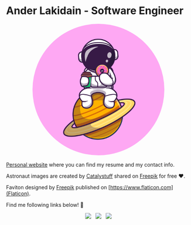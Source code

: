 # Ander Lakidain - Software Engineer
<p align="center">
  <img src="images/Astronaut_1.jpg" style="height: 360px; border-radius: 50%;" /> 
  
  <br />
</p>


[Personal website](https://lakidain.github.io/) where you can find my resume and my contact info.

Astronaut images are created by [Catalystuff](https://www.freepik.com/catalyststuff) shared on [Freepik](https://www.freepik.com) for free ❤️.

Faviton designed by [Freepik](https://www.flaticon.com/authors/freepik) published on [https://www.flaticon.com](Flaticon).

Find me following links below! 🚀

<p align="center">
<a href= "https://lakidain.github.io/"><img src="https://img.icons8.com/ios-filled/30/FF6E6E/web.png"/></a>&nbsp;&nbsp;
<a href= "https://www.linkedin.com/in/anderlakidain/"><img src="https://img.icons8.com/material-outlined/30/FF6E6E/linkedin.png"/></a>&nbsp;&nbsp;
<a href= "mailto:lakidainander@gmail.com"><img src="https://img.icons8.com/metro/26/FF6E6E/email.png"/></a>
</p>
